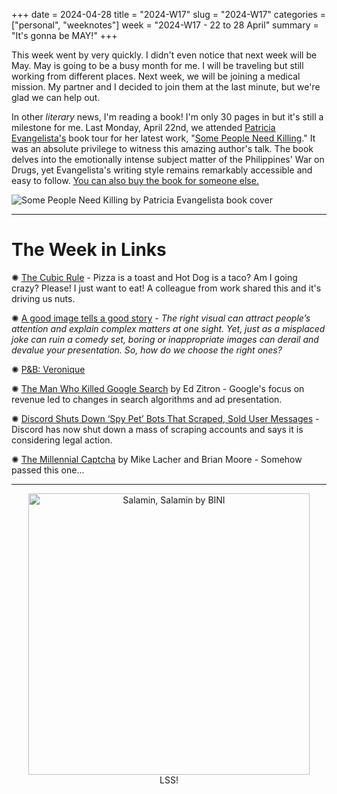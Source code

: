 +++
date = 2024-04-28
title = "2024-W17"
slug = "2024-W17"
categories = ["personal", "weeknotes"]
week = "2024-W17 - 22 to 28 April"
summary = "It's gonna be MAY!"
+++

This week went by very quickly. I didn't even notice that next week will be May. May is going to be a busy month for me. I will be traveling but still working from different places. Next week, we will be joining a medical mission. My partner and I decided to join them at the last minute, but we're glad we can help out.

In other *literary* news, I'm reading a book! I'm only 30 pages in but it's still a milestone for me. Last Monday, April 22nd, we attended [Patricia Evangelista's](https://patriciaevangelista.com/) book tour for her latest work, "[Some People Need Killing](https://www.penguinrandomhouse.com/books/612869/some-people-need-killing-by-patricia-evangelista/)." It was an absolute privilege to witness this amazing author's talk. The book delves into the emotionally intense subject matter of the Philippines' War on Drugs, yet Evangelista's writing style remains remarkably accessible and easy to follow. [You can also buy the book for someone else.](https://patriciaevangelista.com/ituloyangkuwento)

![Some People Need Killing by Patricia Evangelista book cover](/weeknotes/2024-W17/some-people-need-killing-signed.png "Some People Need Killing by Patricia Evangelista")

---

# The Week in Links

✺ [The Cubic Rule](https://cuberule.com/) - Pizza is a toast and Hot Dog is a taco? Am I going crazy? Please! I just want to eat! A colleague from work shared this and it's driving us nuts.

✺ [A good image tells a good story](https://ia.net/topics/a-good-image-tells-a-good-story) - *The right visual can attract people’s attention and explain complex matters at one sight. Yet, just as a misplaced joke can ruin a comedy set, boring or inappropriate images can derail and devalue your presentation. So, how do we choose the right ones?*

✺ [P&B: Veronique](https://manuelmoreale.com/)

✺ [The Man Who Killed Google Search](https://www.wheresyoured.at/the-men-who-killed-google/) by Ed Zitron - Google's focus on revenue led to changes in search algorithms and ad presentation.

✺ [Discord Shuts Down ‘Spy Pet’ Bots That Scraped, Sold User Messages](https://www.404media.co/discord-shuts-down-spy-pet-bots-that-scraped-sold-user-messages/) - Discord has now shut down a mass of scraping accounts and says it is considering legal action.

✺ [The Millennial Captcha](https://www.mcsweeneys.net/articles/the-millennial-captcha) by Mike Lacher and Brian Moore - Somehow passed this one...

---

<div align="center">
   <a href="https://open.spotify.com/track/1iIJtD9hkzw4ZHfR7ND9yb?si=efe24341a19a4daf"><img src="/weeknotes/2024-W17/salamin-salamin.jpg" alt="Salamin, Salamin by BINI" width="450">
</a>
<figcaption>LSS!</figcaption>
</figure>
</div>